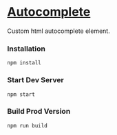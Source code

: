 # [Autocomplete][0]

Custom html autocomplete element.

### Installation

```
npm install
```

### Start Dev Server

```
npm start
```

### Build Prod Version

```
npm run build
```

[0]: http://celinebonin.com/autocomplete/
